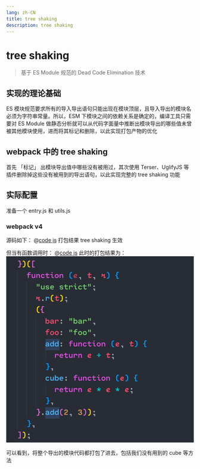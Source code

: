 ```yaml
---
lang: zh-CN
title: tree shaking
description: tree shaking
---
```


# tree shaking

> 基于 ES Module 规范的 Dead Code Elimination 技术

## 实现的理论基础

ES 模块规范要求所有的导入导出语句只能出现在模块顶层，且导入导出的模块名必须为字符串常量。所以，ESM 下模块之间的依赖关系是确定的，编译工具只需要对 ES Module 做静态分析就可以从代码字面量中推断出模块导出的哪些值未曾被其他模块使用，进而将其标记和删除，以此实现打包产物的优化

## webpack 中的 tree shaking

首先 「标记」 出模块导出值中哪些没有被用过，其次使用 Terser、UglifyJS 等插件删除掉这些没有被用到的导出语句，以此实现完整的 tree shaking 功能

## 实际配置

准备一个 entry.js 和 utils.js

### webpack v4

源码如下：
@[code js](./src/webpack4-treeshaking/enable.js)
打包结果 tree shaking 生效

但当有函数调用时：
@[code js](./src/webpack4-treeshaking/disable.js)
此时的打包结果为：
![](./images/disable00.png)

可以看到，将整个导出的模块代码都打包了进去，包括我们没有用到的 cube 等方法
